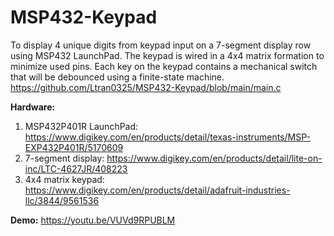 # MSP432-Keypad
To display 4 unique digits from keypad input on a 7-segment display row using MSP432 LaunchPad. The keypad is wired in a 4x4 matrix formation to minimize used pins. Each key on the keypad contains a mechanical switch that will be debounced using a finite-state machine.
https://github.com/Ltran0325/MSP432-Keypad/blob/main/main.c

**Hardware:**
1) MSP432P401R LaunchPad: https://www.digikey.com/en/products/detail/texas-instruments/MSP-EXP432P401R/5170609
2) 7-segment display: https://www.digikey.com/en/products/detail/lite-on-inc/LTC-4627JR/408223 
3) 4x4 matrix keypad: https://www.digikey.com/en/products/detail/adafruit-industries-llc/3844/9561536

**Demo:**
https://youtu.be/VUVd9RPUBLM

